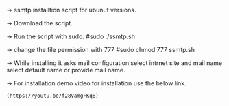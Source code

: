 -> ssmtp installtion script for ubunut versions.

-> Download the script.

-> Run the script with sudo.  #sudo ./ssmtp.sh

-> change the file permission with 777 #sudo chmod 777 ssmtp.sh

-> While installing it asks mail configuration select intrnet site and mail name select default name or provide mail name.

-> For installation demo video for installation use the below link.

    (https://youtu.be/f28VamgFKq8)
